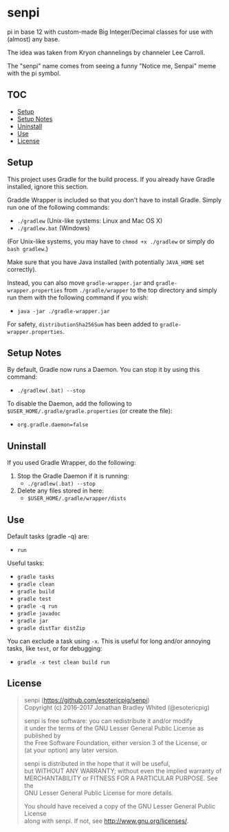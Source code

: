 # senpi
pi in base 12 with custom-made Big Integer/Decimal classes for use with (almost) any base.

The idea was taken from Kryon channelings by channeler Lee Carroll.

The "senpi" name comes from seeing a funny "Notice me, Senpai" meme with the pi symbol.

## TOC
- [Setup](#setup)
- [Setup Notes](#setup-notes)
- [Uninstall](#uninstall)
- [Use](#use)
- [License](#license)

## Setup
This project uses Gradle for the build process.  If you already have Gradle installed, ignore this section.

Graddle Wrapper is included so that you don't have to install Gradle.  Simply run one of the following commands:
- `./gradlew` (Unix-like systems: Linux and Mac OS X)
- `./gradlew.bat` (Windows)

(For Unix-like systems, you may have to `chmod +x ./gradlew` or simply do `bash gradlew`.)

Make sure that you have Java installed (with potentially `JAVA_HOME` set correctly).

Instead, you can also move `gradle-wrapper.jar` and `gradle-wrapper.properties` from `./gradle/wrapper` to the top directory and simply run them with the following command if you wish:
- `java -jar ./gradle-wrapper.jar`

For safety, `distributionSha256Sum` has been added to `gradle-wrapper.properties`.

## Setup Notes
By default, Gradle now runs a Daemon.  You can stop it by using this command:
- `./gradlew(.bat) --stop`

To disable the Daemon, add the following to `$USER_HOME/.gradle/gradle.properties` (or create the file):
- `org.gradle.daemon=false`

## Uninstall
If you used Gradle Wrapper, do the following:
1. Stop the Gradle Daemon if it is running:
   - `./gradlew(.bat) --stop`
2. Delete any files stored in here:
   - `$USER_HOME/.gradle/wrapper/dists`

## Use
Default tasks (gradle -q) are:
- `run`

Useful tasks:
- `gradle tasks`
- `gradle clean`
- `gradle build`
- `gradle test`
- `gradle -q run`
- `gradle javadoc`
- `gradle jar`
- `gradle distTar distZip`

You can exclude a task using `-x`.  This is useful for long and/or annoying tasks, like `test`, or for debugging:
- `gradle -x test clean build run`

## License
> senpi (https://github.com/esotericpig/senpi)  
> Copyright (c) 2016-2017 Jonathan Bradley Whited (@esotericpig)  
> 
> senpi is free software: you can redistribute it and/or modify  
> it under the terms of the GNU Lesser General Public License as published by  
> the Free Software Foundation, either version 3 of the License, or  
> (at your option) any later version.  
> 
> senpi is distributed in the hope that it will be useful,  
> but WITHOUT ANY WARRANTY; without even the implied warranty of  
> MERCHANTABILITY or FITNESS FOR A PARTICULAR PURPOSE.  See the  
> GNU Lesser General Public License for more details.  
> 
> You should have received a copy of the GNU Lesser General Public License  
> along with senpi.  If not, see <http://www.gnu.org/licenses/>.  
